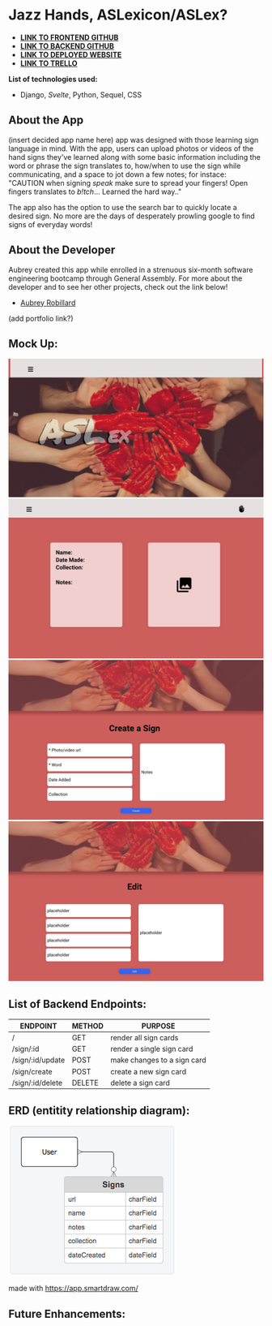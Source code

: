 # Jazz Hands, ASLexicon/ASLex?

- [**LINK TO FRONTEND GITHUB**](https://github.com/aubreyrobillard/capstone-frontend)
- [**LINK TO BACKEND GITHUB**](https://github.com/aubreyrobillard/capstone-backend)
- [**LINK TO DEPLOYED WEBSITE**]()
- [**LINK TO TRELLO**](https://trello.com/b/h64lB9bg/capstone-project)


**List of technologies used:**
- Django, *Svelte*, Python, Sequel, CSS

## About the App

(insert decided app name here) app was designed with those learning sign language in mind. With the app, users can upload photos or videos of the hand signs they've learned along with some basic information including the word or phrase the sign translates to, how/when to use the sign while communicating, and a space to jot down a few notes; for instace: "CAUTION when signing *speak* make sure to spread your fingers! Open fingers translates to *b!tch*... Learned the hard way.." 

The app also has the option to use the search bar to quickly locate a desired sign. No more are the days of desperately prowling google to find signs of everyday words!


## About the Developer

Aubrey created this app while enrolled in a strenuous six-month software engineering bootcamp through General Assembly. For more about the developer and to see her other projects, check out the link below!

- [Aubrey Robillard](https://www.linkedin.com/in/aubreyrobillard/)

(add portfolio link?)


## Mock Up:

![index](./images/group.jpeg)
![show](./images/Show.jpeg)
![create](./images/Create.jpeg)
![update](./images/Edit.jpeg)


## List of Backend Endpoints:

| ENDPOINT          | METHOD | PURPOSE                     |
| ------------------| ------ | ----------------------------|
| /                 | GET    |  render all sign cards      |
| /sign/:id         | GET    | render a single sign card   |
| /sign/:id/update  | POST   | make changes to a sign card |
| /sign/create      | POST   | create a new sign card      |
| /sign/:id/delete  | DELETE |  delete a sign card         |


## ERD (entitity relationship diagram):

![ERD](./images/ERD.png)

made with https://app.smartdraw.com/


## Future Enhancements:


